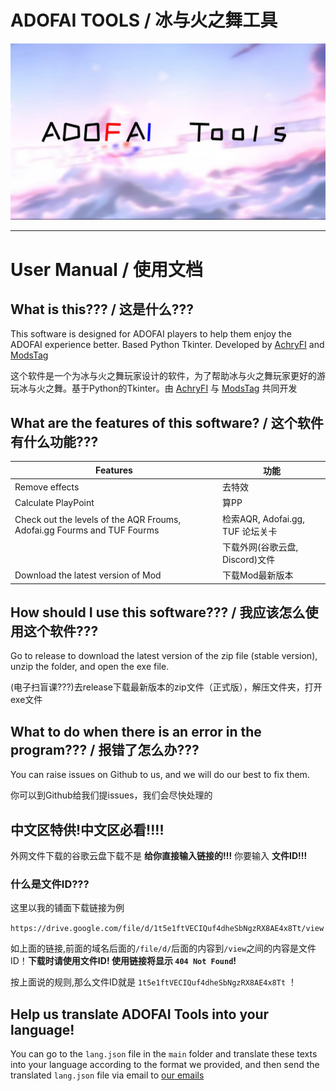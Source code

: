 # ADOFAI TOOLS / 冰与火之舞工具

![ADOFAI Tools](https://github.com/AchryFI/ADOFAI-TOOLS/blob/master/res/draw.php.jpg?raw=true)

---

# User Manual / 使用文档


## What is this??? / 这是什么???

This software is designed for ADOFAI players to help them enjoy the ADOFAI experience better. Based Python Tkinter. Developed by [AchryFI](https://github.com/AchryFI) and [ModsTag](https://github.com/mods-player)

这个软件是一个为冰与火之舞玩家设计的软件，为了帮助冰与火之舞玩家更好的游玩冰与火之舞。基于Python的Tkinter。由 [AchryFI](https://github.com/AchryFI) 与 [ModsTag](https://github.com/mods-player) 共同开发


## What are the features of this software? / 这个软件有什么功能???

|  Features   | 功能  |
|  ----  | ----  |
| Remove effects  | 去特效 |
| Calculate PlayPoint  | 算PP |
| Check out the levels of the AQR Froums, Adofai.gg Fourms and TUF Fourms | 检索AQR, Adofai.gg, TUF 论坛关卡 |
|   | 下载外网(谷歌云盘, Discord)文件 |
| Download the latest version of Mod | 下载Mod最新版本 |


## How should I use this software??? / 我应该怎么使用这个软件???

Go to release to download the latest version of the zip file (stable version), unzip the folder, and open the exe file.

(电子扫盲课???)去release下载最新版本的zip文件（正式版），解压文件夹，打开exe文件


## What to do when there is an error in the program??? / 报错了怎么办???

You can raise issues on Github to us, and we will do our best to fix them.

你可以到Github给我们提issues，我们会尽快处理的


## 中文区特供!中文区必看!!!!

外网文件下载的谷歌云盘下载不是 **给你直接输入链接的!!!** 你要输入 **文件ID!!!**

### 什么是文件ID???

这里以我的铺面下载链接为例

```https://drive.google.com/file/d/1t5e1ftVECIQuf4dheSbNgzRX8AE4x8Tt/view```

如上面的链接,前面的域名后面的`/file/d/`后面的内容到`/view`之间的内容是文件ID！**下载时请使用文件ID! 使用链接将显示 `404 Not Found`!**

按上面说的规则,那么文件ID就是 `1t5e1ftVECIQuf4dheSbNgzRX8AE4x8Tt` ！


## Help us translate ADOFAI Tools into your language!

You can go to the `lang.json` file in the `main` folder and translate these texts into your language according to the format we provided, and then send the translated `lang.json` file via email to [our emails](mailto:achry@achry.space)
        
